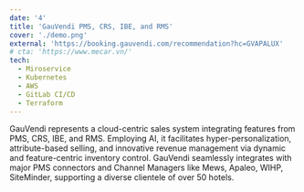 ```yaml
---
date: '4'
title: 'GauVendi PMS, CRS, IBE, and RMS'
cover: './demo.png'
external: 'https://booking.gauvendi.com/recommendation?hc=GVAPALUX'
# cta: 'https://www.mecar.vn/'
tech:
  - Miroservice
  - Kubernetes
  - AWS
  - GitLab CI/CD
  - Terraform
---
```


GauVendi represents a cloud-centric sales system integrating features from PMS, CRS, IBE, and RMS. Employing AI, it facilitates hyper-personalization, attribute-based selling, and innovative revenue management via dynamic and feature-centric inventory control. GauVendi seamlessly integrates with major PMS connectors and Channel Managers like Mews, Apaleo, WIHP, SiteMinder, supporting a diverse clientele of over 50 hotels.
